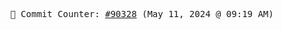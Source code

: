 <p align="center">
    <samp>
        📮 Commit Counter: <a href="https://github.com/Javascript-void0/Javascript-void0/commits/main">#90328</a> (May 11, 2024 @ 09:19 AM)
    </samp>
</p>